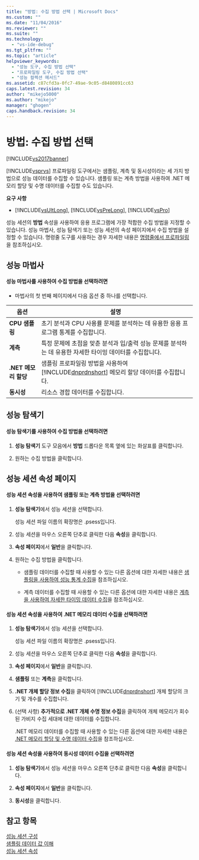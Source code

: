 ```yaml
---
title: "방법: 수집 방법 선택 | Microsoft Docs"
ms.custom: ""
ms.date: "11/04/2016"
ms.reviewer: ""
ms.suite: ""
ms.technology: 
  - "vs-ide-debug"
ms.tgt_pltfrm: ""
ms.topic: "article"
helpviewer_keywords: 
  - "성능 도구, 수집 방법 선택"
  - "프로파일링 도구, 수집 방법 선택"
  - "성능 컬렉션 메서드"
ms.assetid: c87cfd3a-0fc7-49ae-9c05-d8480891cc63
caps.latest.revision: 34
author: "mikejo5000"
ms.author: "mikejo"
manager: "ghogen"
caps.handback.revision: 34
---
```

# 방법: 수집 방법 선택
[!INCLUDE[vs2017banner](../code-quality/includes/vs2017banner.md)]

[!INCLUDE[vsprvs](../code-quality/includes/vsprvs_md.md)] 프로파일링 도구에서는 샘플링, 계측 및 동시성이라는 세 가지 방법으로 성능 데이터를 수집할 수 있습니다.  샘플링 또는 계측 방법을 사용하여 .NET 메모리 할당 및 수명 데이터를 수집할 수도 있습니다.  
  
 **요구 사항**  
  
-   [!INCLUDE[vsUltLong](../code-quality/includes/vsultlong_md.md)], [!INCLUDE[vsPreLong](../code-quality/includes/vsprelong_md.md)], [!INCLUDE[vsPro](../code-quality/includes/vspro_md.md)]  
  
 성능 세션의 **방법** 속성을 사용하여 응용 프로그램에 가장 적합한 수집 방법을 지정할 수 있습니다.  성능 마법사, 성능 탐색기 또는 성능 세션의 속성 페이지에서 수집 방법을 설정할 수 있습니다.  명령줄 도구를 사용하는 경우 자세한 내용은 [명령줄에서 프로파일링](../profiling/using-the-profiling-tools-from-the-command-line.md)을 참조하십시오.  
  
## 성능 마법사  
  
#### 성능 마법사를 사용하여 수집 방법을 선택하려면  
  
-   마법사의 첫 번째 페이지에서 다음 옵션 중 하나를 선택합니다.  
  
|옵션|설명|  
|--------|--------|  
|**CPU 샘플링**|초기 분석과 CPU 사용률 문제를 분석하는 데 유용한 응용 프로그램 통계를 수집합니다.|  
|**계측**|특정 문제에 초점을 맞춘 분석과 입\/출력 성능 문제를 분석하는 데 유용한 자세한 타이밍 데이터를 수집합니다.|  
|**.NET 메모리 할당**|샘플링 프로파일링 방법을 사용하여 [!INCLUDE[dnprdnshort](../code-quality/includes/dnprdnshort_md.md)] 메모리 할당 데이터를 수집합니다.|  
|**동시성**|리소스 경합 데이터를 수집합니다.|  
  
## 성능 탐색기  
  
#### 성능 탐색기를 사용하여 수집 방법을 선택하려면  
  
1.  **성능 탐색기** 도구 모음에서 **방법** 드롭다운 목록 옆에 있는 화살표를 클릭합니다.  
  
2.  원하는 수집 방법을 클릭합니다.  
  
## 성능 세션 속성 페이지  
  
#### 성능 세션 속성을 사용하여 샘플링 또는 계측 방법을 선택하려면  
  
1.  **성능 탐색기**에서 성능 세션을 선택합니다.  
  
     성능 세션 파일 이름의 확장명은 .psess입니다.  
  
2.  성능 세션을 마우스 오른쪽 단추로 클릭한 다음 **속성**을 클릭합니다.  
  
3.  **속성 페이지**에서 **일반**을 클릭합니다.  
  
4.  원하는 수집 방법을 클릭합니다.  
  
    -   샘플링 데이터를 수집할 때 사용할 수 있는 다른 옵션에 대한 자세한 내용은 [샘플링을 사용하여 성능 통계 수집](../profiling/collecting-performance-statistics-by-using-sampling.md)을 참조하십시오.  
  
    -   계측 데이터를 수집할 때 사용할 수 있는 다른 옵션에 대한 자세한 내용은 [계측을 사용하여 자세한 타이밍 데이터 수집](../profiling/collecting-detailed-timing-data-by-using-instrumentation.md)을 참조하십시오.  
  
#### 성능 세션 속성을 사용하여 .NET 메모리 데이터 수집을 선택하려면  
  
1.  **성능 탐색기**에서 성능 세션을 선택합니다.  
  
     성능 세션 파일 이름의 확장명은 .psess입니다.  
  
2.  성능 세션을 마우스 오른쪽 단추로 클릭한 다음 **속성**을 클릭합니다.  
  
3.  **속성 페이지**에서 **일반**을 클릭합니다.  
  
4.  **샘플링** 또는 **계측**을 클릭합니다.  
  
5.  **.NET 개체 할당 정보 수집**을 클릭하여 [!INCLUDE[dnprdnshort](../code-quality/includes/dnprdnshort_md.md)] 개체 할당의 크기 및 개수를 수집합니다.  
  
6.  \(선택 사항\) **추가적으로 .NET 개체 수명 정보 수집**을 클릭하여 개체 메모리가 회수된 가비지 수집 세대에 대한 데이터를 수집합니다.  
  
     .NET 메모리 데이터를 수집할 때 사용할 수 있는 다른 옵션에 대한 자세한 내용은 [.NET 메모리 할당 및 수명 데이터 수집](../profiling/collecting-dotnet-memory-allocation-and-lifetime-data.md)을 참조하십시오.  
  
#### 성능 세션 속성을 사용하여 동시성 데이터 수집을 선택하려면  
  
1.  **성능 탐색기**에서 성능 세션을 마우스 오른쪽 단추로 클릭한 다음 **속성**을 클릭합니다.  
  
2.  **속성 페이지**에서 **일반**을 클릭합니다.  
  
3.  **동시성**을 클릭합니다.  
  
## 참고 항목  
 [성능 세션 구성](../profiling/configuring-performance-sessions.md)   
 [샘플링 데이터 값 이해](../profiling/understanding-sampling-data-values.md)   
 [성능 세션 속성](../profiling/performance-session-properties.md)
